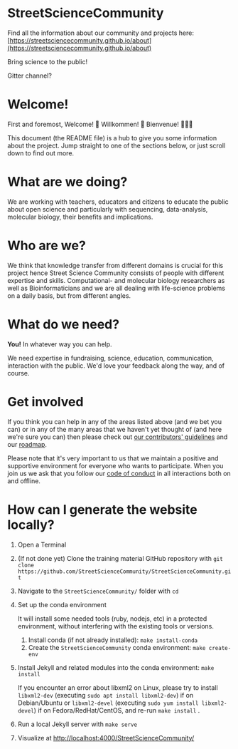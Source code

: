 # StreetScienceCommunity

Find all the information about our community and projects here: [https://streetsciencecommunity.github.io/about](https://streetsciencecommunity.github.io/about)

Bring science to the public!

Gitter channel?

# Welcome!

First and foremost, Welcome! 🎉 Willkommen! 🎊 Bienvenue! 🎈🎈🎈

This document (the README file) is a hub to give you some information about the project. Jump straight to one of the sections below, or just scroll down to find out more.

# What are we doing?

We are working with teachers, educators and citizens to educate the public about open science and particularly with sequencing, data-analysis, molecular biology, their benefits and implications.

# Who are we?

We think that knowledge transfer from different domains is crucial for this project hence Street Science Community consists of people with different expertise and skills. Computational- and molecular biology researchers as well as Bioinformaticians and we are all dealing with life-science problems on a daily basis, but from different angles.

# What do we need?

**You!** In whatever way you can help.

We need expertise in fundraising, science, education, communication, interaction with the public. We'd love your feedback along the way, and of course.

# Get involved

If you think you can help in any of the areas listed above (and we bet you can) or in any of the many areas that we haven't yet thought of (and here we're sure you can) then please check out [our contributors' guidelines](CONTRIBUTING.md) and our [roadmap](roadmap.md).

Please note that it's very important to us that we maintain a positive and supportive environment for everyone who wants to participate. When you join us we ask that you follow our [code of conduct](CODE_OF_CONDUCT.md) in all interactions both on and offline.

# How can I generate the website locally?

1. Open a Terminal
2. (If not done yet) Clone the training material GitHub repository with `git clone https://github.com/StreetScienceCommunity/StreetScienceCommunity.git`
3. Navigate to the `StreetScienceCommunity/` folder with `cd`
4. Set up the conda environment

   It will install some needed tools (ruby, nodejs, etc) in a protected environment, without interfering with the existing tools or versions.

   1. Install conda (if not already installed): `make install-conda`
   2. Create the `StreetScienceCommunity` conda environment: `make create-env`

5. Install Jekyll and related modules into the conda environment: `make install`

   If you encounter an error about libxml2 on Linux, please try to install `libxml2-dev` (executing `sudo apt install libxml2-dev`) if on Debian/Ubuntu or `libxml2-devel` (executing `sudo yum install libxml2-devel`) if on Fedora/RedHat/CentOS, and re-run `make install` .

6. Run a local Jekyll server with `make serve`
7. Visualize at [http://localhost:4000/StreetScienceCommunity/ ](http://localhost:4000/StreetScienceCommunity/)
